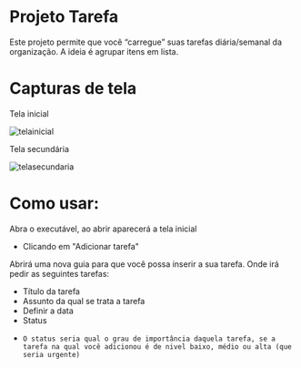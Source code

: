 # Projeto Tarefa

Este projeto permite que você “carregue” suas tarefas diária/semanal da organização. A ideia é agrupar itens em lista.

# Capturas de tela

Tela inicial

![telainicial](https://user-images.githubusercontent.com/86382764/162495158-5837c8a5-c325-45fe-a92a-8ca9ed4d51e5.PNG)

Tela secundária

![telasecundaria](https://user-images.githubusercontent.com/86382764/162495176-880294d8-6fc5-424c-aa2c-4f198ea34f6f.PNG)



# Como usar:

Abra o executável, ao abrir aparecerá a tela inicial
 - Clicando em "Adicionar tarefa"

Abrirá uma nova guia para que você possa inserir a sua tarefa. Onde irá pedir as seguintes tarefas:

- Título da tarefa
- Assunto da qual se trata a tarefa
- Definir a data 
- Status  
-     O status seria qual o grau de importância daquela tarefa, se a tarefa na qual você adicionou é de nivel baixo, médio ou alta (que seria urgente)

